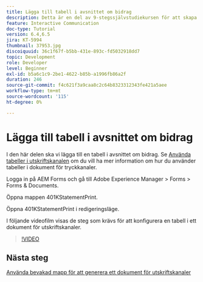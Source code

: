 ```yaml
---
title: Lägga till tabell i avsnittet om bidrag
description: Detta är en del av 9-stegssjälvstudiekursen för att skapa ditt första interaktiva kommunikationsdokument.I det här avsnittet ska vi lägga till en tabell i avsnittet om bidrag.
feature: Interactive Communication
doc-type: Tutorial
version: 6.4,6.5
jira: KT-5994
thumbnail: 37953.jpg
discoiquuid: 36c1f67f-b5bb-431e-893c-fd5032918dd7
topic: Development
role: Developer
level: Beginner
exl-id: b5a6c1c9-2be1-4622-b85b-a1996fb86a2f
duration: 246
source-git-commit: f4c621f3a9caa8c2c64b8323312343fe421a5aee
workflow-type: tm+mt
source-wordcount: '115'
ht-degree: 0%

---
```


# Lägga till tabell i avsnittet om bidrag

I den här delen ska vi lägga till en tabell i avsnittet om bidrag.
Se [Använda tabeller i utskriftskanalen](/help/forms/interactive-communications/table-in-print-channel-documents-video-use.md) om du vill ha mer information om hur du använder tabeller i dokument för tryckkanaler.

Logga in på AEM Forms och gå till Adobe Experience Manager > Forms > Forms &amp; Documents.

Öppna mappen 401KStatementPrint.

Öppna 401KStatementPrint i redigeringsläge.

I följande videofilm visas de steg som krävs för att konfigurera en tabell i ett dokument för utskriftskanaler.

>[!VIDEO](https://video.tv.adobe.com/v/27769?quality=12&learn=on)

## Nästa steg

[Använda bevakad mapp för att generera ett dokument för utskriftskanaler](./using-watched-folder-to-generate-document.md)